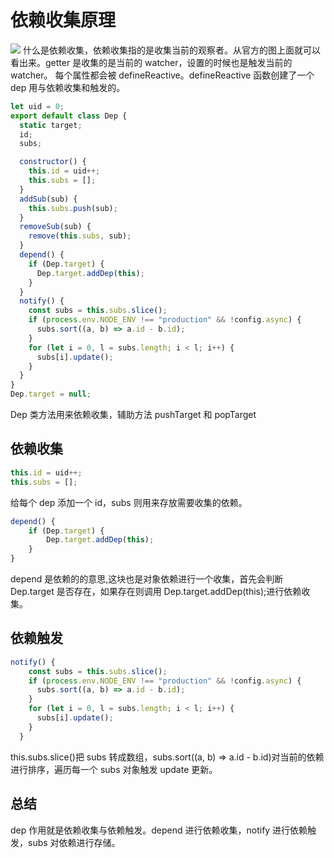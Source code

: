 # 依赖收集原理

![](https://v2.cn.vuejs.org/images/data.png)
什么是依赖收集，依赖收集指的是收集当前的观察者。从官方的图上面就可以看出来。getter 是收集的是当前的 watcher，设置的时候也是触发当前的 watcher。
每个属性都会被 defineReactive。defineReactive 函数创建了一个 dep 用与依赖收集和触发的。

```js
let uid = 0;
export default class Dep {
  static target;
  id;
  subs;

  constructor() {
    this.id = uid++;
    this.subs = [];
  }
  addSub(sub) {
    this.subs.push(sub);
  }
  removeSub(sub) {
    remove(this.subs, sub);
  }
  depend() {
    if (Dep.target) {
      Dep.target.addDep(this);
    }
  }
  notify() {
    const subs = this.subs.slice();
    if (process.env.NODE_ENV !== "production" && !config.async) {
      subs.sort((a, b) => a.id - b.id);
    }
    for (let i = 0, l = subs.length; i < l; i++) {
      subs[i].update();
    }
  }
}
Dep.target = null;
```

Dep 类方法用来依赖收集，辅助方法 pushTarget 和 popTarget

## 依赖收集

```js
this.id = uid++;
this.subs = [];
```

给每个 dep 添加一个 id，subs 则用来存放需要收集的依赖。

```js
depend() {
    if (Dep.target) {
        Dep.target.addDep(this);
    }
}
```

depend 是依赖的的意思,这块也是对象依赖进行一个收集，首先会判断 Dep.target 是否存在，如果存在则调用 Dep.target.addDep(this);进行依赖收集。

## 依赖触发

```js
notify() {
    const subs = this.subs.slice();
    if (process.env.NODE_ENV !== "production" && !config.async) {
      subs.sort((a, b) => a.id - b.id);
    }
    for (let i = 0, l = subs.length; i < l; i++) {
      subs[i].update();
    }
  }

```

this.subs.slice()把 subs 转成数组，subs.sort((a, b) => a.id - b.id)对当前的依赖进行排序，遍历每一个 subs 对象触发 update 更新。

## 总结

dep 作用就是依赖收集与依赖触发。depend 进行依赖收集，notify 进行依赖触发，subs 对依赖进行存储。

